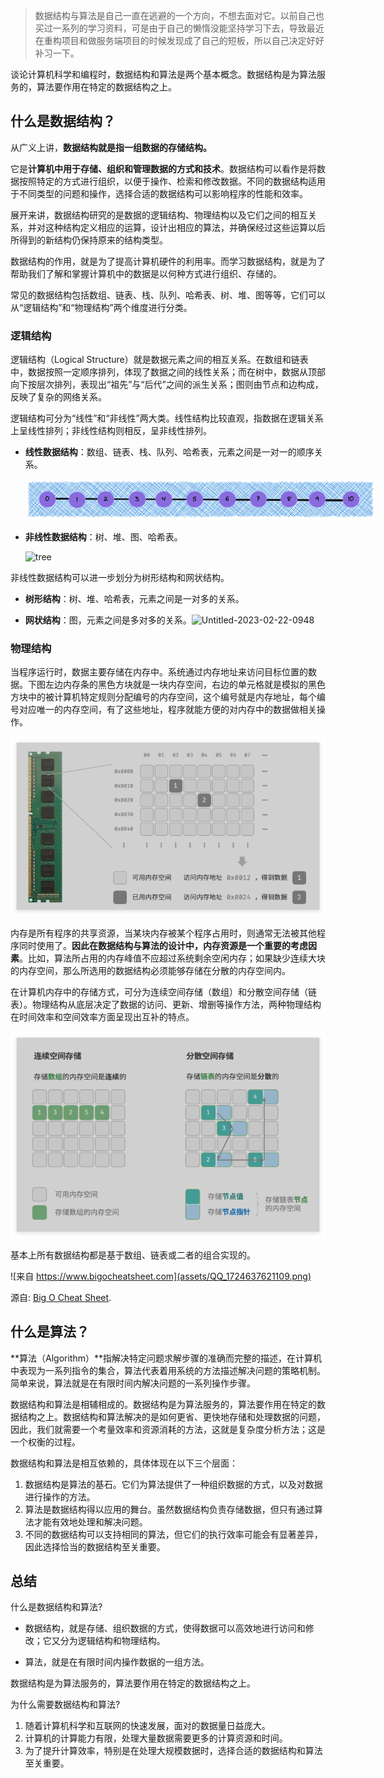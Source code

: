 > 数据结构与算法是自己一直在逃避的一个方向，不想去面对它。以前自己也买过一系列的学习资料，可是由于自己的懒惰没能坚持学习下去，导致最近在重构项目和做服务端项目的时候发现成了自己的短板，所以自己决定好好补习一下。

谈论计算机科学和编程时，数据结构和算法是两个基本概念。数据结构是为算法服务的，算法要作用在特定的数据结构之上。

## 什么是数据结构？

从广义上讲，**数据结构就是指一组数据的存储结构。**

它是**计算机中用于存储、组织和管理数据的方式和技术**。数据结构可以看作是将数据按照特定的方式进行组织，以便于操作、检索和修改数据。不同的数据结构适用于不同类型的问题和操作，选择合适的数据结构可以影响程序的性能和效率。

展开来讲，数据结构研究的是数据的逻辑结构、物理结构以及它们之间的相互关系，并对这种结构定义相应的运算，设计出相应的算法，并确保经过这些运算以后所得到的新结构仍保持原来的结构类型。

数据结构的作用，就是为了提高计算机硬件的利用率。而学习数据结构，就是为了帮助我们了解和掌握计算机中的数据是以何种方式进行组织、存储的。

常见的数据结构包括数组、链表、栈、队列、哈希表、树、堆、图等等，它们可以从“逻辑结构”和“物理结构”两个维度进行分类。

### 逻辑结构

逻辑结构（Logical Structure）就是数据元素之间的相互关系。在数组和链表中，数据按照一定顺序排列，体现了数据之间的线性关系；而在树中，数据从顶部向下按层次排列，表现出“祖先”与“后代”之间的派生关系；图则由节点和边构成，反映了复杂的网络关系。

逻辑结构可分为“线性”和“非线性”两大类。线性结构比较直观，指数据在逻辑关系上呈线性排列；非线性结构则相反，呈非线性排列。

- **线性数据结构**：数组、链表、栈、队列、哈希表，元素之间是一对一的顺序关系。

  <img src="assets/line.png" alt="line" style="max-width:40em" />

- **非线性数据结构**：树、堆、图、哈希表。

  <img src="assets/tree.png" alt="tree" style="max-width:40em;" />

非线性数据结构可以进一步划分为树形结构和网状结构。

- **树形结构**：树、堆、哈希表，元素之间是一对多的关系。

- **网状结构**：图，元素之间是多对多的关系。<img src="assets/Untitled-2023-02-22-0948-4407367.png" alt="Untitled-2023-02-22-0948" style="width:40em;" />

### 物理结构

当程序运行时，数据主要存储在内存中。系统通过内存地址来访问目标位置的数据。下图左边内存条的黑色方块就是一块内存空间，右边的单元格就是模拟的黑色方块中的被计算机特定规则分配编号的内存空间，这个编号就是内存地址，每个编号对应唯一的内存空间，有了这些地址，程序就能方便的对内存中的数据做相关操作。

![图片截自 hello 算法](assets/QQ_1724407627919.png)

内存是所有程序的共享资源，当某块内存被某个程序占用时，则通常无法被其他程序同时使用了。**因此在数据结构与算法的设计中，内存资源是一个重要的考虑因素**。比如，算法所占用的内存峰值不应超过系统剩余空闲内存；如果缺少连续大块的内存空间，那么所选用的数据结构必须能够存储在分散的内存空间内。

在计算机内存中的存储方式，可分为连续空间存储（数组）和分散空间存储（链表）。物理结构从底层决定了数据的访问、更新、增删等操作方法，两种物理结构在时间效率和空间效率方面呈现出互补的特点。

![图片截自 hello 算法](assets/QQ_1724408328305.png)

基本上所有数据结构都是基于数组、链表或二者的组合实现的。

![来自 https://www.bigocheatsheet.com](assets/QQ_1724637621109.png)

源自: [Big O Cheat Sheet](http://bigocheatsheet.com/).

## 什么是算法？

**算法（Algorithm）**指解决特定问题求解步骤的准确而完整的描述，在计算机中表现为一系列指令的集合，算法代表着用系统的方法描述解决问题的策略机制。简单来说，算法就是在有限时间内解决问题的一系列操作步骤。

数据结构和算法是相辅相成的。数据结构是为算法服务的，算法要作用在特定的数据结构之上。数据结构和算法解决的是如何更省、更快地存储和处理数据的问题，因此，我们就需要一个考量效率和资源消耗的方法，这就是复杂度分析方法；这是一个权衡的过程。

数据结构和算法是相互依赖的，具体体现在以下三个层面：

1. 数据结构是算法的基石。它们为算法提供了一种组织数据的方式，以及对数据进行操作的方法。
2. 算法是数据结构得以应用的舞台。虽然数据结构负责存储数据，但只有通过算法才能有效地处理和解决问题。
3. 不同的数据结构可以支持相同的算法，但它们的执行效率可能会有显著差异，因此选择恰当的数据结构至关重要。

## 总结

什么是数据结构和算法?

- 数据结构，就是存储、组织数据的方式，使得数据可以高效地进行访问和修改；它又分为逻辑结构和物理结构。

- 算法，就是在有限时间内操作数据的一组方法。 

数据结构是为算法服务的，算法要作用在特定的数据结构之上。

为什么需要数据结构和算法?

1. 随着计算机科学和互联网的快速发展，面对的数据量日益庞大。
2. 计算机的计算能力有限，处理大量数据需要更多的计算资源和时间。
3. 为了提升计算效率，特别是在处理大规模数据时，选择合适的数据结构和算法至关重要。
